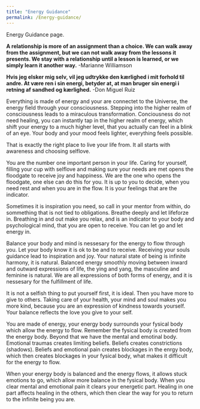 ```yaml
---
title: "Energy Guidance"
permalink: /Energy-guidance/
---
```


Energy Guidance page.

**A relationship is more of an assignment than a choice. We can walk away from the assignment, but we can not walk away from the lessons it presents. We stay with a relationship until a lesson is learned, or we simply learn it another way.**
 -Marianne Williamson

**Hvis jeg elsker mig selv, vil jeg udtrykke den kærlighed i mit forhold til andre. At være ren i sin energi, betyder at, at man bruger sin energi i retning af sandhed og kærlighed.**
 -Don Miguel Ruiz 


Everything is made of energy and your are connectet to the Universe, the energy field through your consciousness. Stepping into the higher realm of consciousness leads to a miraculous transformation. Conciousness do not need healing, you can instantly tap in the higher realm of energy, which shift your energy to a much higher level, that you  actually can feel in a blink of an eye. Your body and your mood feels lighter, everything feels possible.

That is exactly the right place to live your life from. It all starts with awareness and choosing selflove.

You are the number one important person in your life. Caring for yourself, filling your cup with selflove and making sure your needs are met opens the floodgate to receive joy and happiness. We are the one who opens the floodgate, one else can do this for you. It is up to you to decide, when you need rest and when you are in the flow. It is your feelings that are the indicator.

Sometimes it is inspiration you need, so call in your mentor from within, do sommething that is not tied to obligations. Breathe deeply and let lifeforze in. Breathing in and out make you relax, and is an indicator to your body and psychological mind, that you are open to receive. You can let go and let energy in.

Balance your body and mind is nessesary for the energy to flow through you. Let your body know it is ok to be and to receive. Receiving your souls guidance lead to inspiration and joy. Your natural state of being is infinite harmony, it is natural. Balanced energy smoothly moving between inward and outward expressions of life, the ying and yang, the masculine and feminine is natural. We are all expressions of both forms of energy, and it is nessesary for the fulfillment of life.

It is not a selfish thing to put yourself first, it is ideal. Then you have more to give to others. Taking care of your health, your mind and soul makes you more kind, because you are an expression of kindness towards yourself. Your balance reflects the love you give to your self.

You are made of energy, your energy body surrounds your fysical body which allow the energy to flow. Remember the fysical body is created from the energy body. Beyond that we have the mental and emotinal body. Emotional traumas creates limiting beliefs. Beliefs creates constrictions (shadows). Beliefs and emotional pain creates blockages in the enrgy body, which then creates blockages in your fysical body, what makes it difficult for the energy to flow.

When your energy body is balanced and the energy flows, it allows stuck emotions to go, which allow more balance in the fysical body. When you clear mental and emotional pain it clears your energetic part. Healing in one part affects healing in the others, which then clear the way for you to return to the infinite being you are. 
